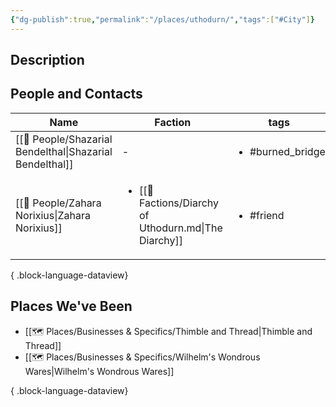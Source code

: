 ```yaml
---
{"dg-publish":true,"permalink":"/places/uthodurn/","tags":["#City"]}
---
```


## Description


## People and Contacts
| Name                                                        | Faction                                                                | tags                             |
| ----------------------------------------------------------- | ---------------------------------------------------------------------- | -------------------------------- |
| [[🙋 People/Shazarial Bendelthal\|Shazarial Bendelthal]] | \-                                                                     | <ul><li>#burned_bridge</li></ul> |
| [[🙋 People/Zahara Norixius\|Zahara Norixius]]           | <ul><li>[[🤝 Factions/Diarchy of Uthodurn.md\\|The Diarchy]]</li></ul> | <ul><li>#friend</li></ul>        |

{ .block-language-dataview}
## Places We've Been
- [[🗺️ Places/Businesses & Specifics/Thimble and Thread\|Thimble and Thread]]
- [[🗺️ Places/Businesses & Specifics/Wilhelm's Wondrous Wares\|Wilhelm's Wondrous Wares]]

{ .block-language-dataview}
